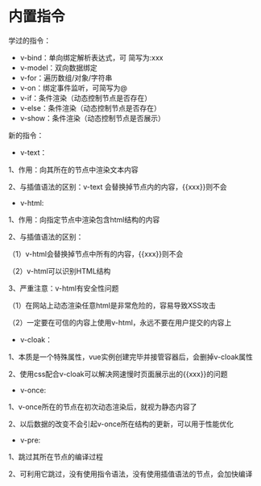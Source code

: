 <h1>内置指令</h1>

学过的指令：

- v-bind：单向绑定解析表达式，可 简写为:xxx
- v-model：双向数据绑定
- v-for：遍历数组/对象/字符串
- v-on：绑定事件监听，可简写为@
- v-if：条件渲染（动态控制节点是否存在）
- v-else：条件渲染（动态控制节点是否存在）
- v-show：条件渲染（动态控制节点是否展示）

新的指令：

- v-text：

1、作用：向其所在的节点中渲染文本内容

2、与插值语法的区别：v-text 会替换掉节点内的内容，{{xxx}}则不会

- v-html:

1、作用：向指定节点中渲染包含html结构的内容

2、与插值语法的区别：

（1）v-html会替换掉节点中所有的内容，{{xxx}}则不会

（2）v-html可以识别HTML结构

3、严重注意：v-html有安全性问题

（1）在网站上动态渲染任意html是非常危险的，容易导致XSS攻击

（2）一定要在可信的内容上使用v-html，永远不要在用户提交的内容上

- v-cloak：

1、本质是一个特殊属性，vue实例创建完毕并接管容器后，会删掉v-cloak属性

2、使用css配合v-cloak可以解决网速慢时页面展示出的{{xxx}}的问题

- v-once:

1、v-once所在的节点在初次动态渲染后，就视为静态内容了

2、以后数据的改变不会引起v-once所在结构的更新，可以用于性能优化

- v-pre:

1、跳过其所在节点的编译过程

2、可利用它跳过，没有使用指令语法，没有使用插值语法的节点，会加快编译



